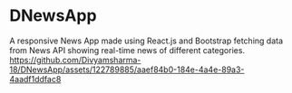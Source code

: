 # DNewsApp
A responsive News App made using React.js and Bootstrap fetching data from News API showing real-time news of different categories.
https://github.com/Divyamsharma-18/DNewsApp/assets/122789885/aaef84b0-184e-4a4e-89a3-4aadf1ddfac8
